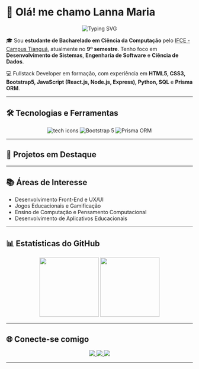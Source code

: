 # 👋 Olá! me chamo Lanna Maria

<p align="center">
  <img src="https://readme-typing-svg.herokuapp.com?font=Fira+Code&size=22&pause=1000&color=9B59B6&width=435&lines=Ola,+me+chamo+Lanna+Maria!;Desenvolvedora+Full+Stack;Apaixonada+por+Tecnologia;Seja+bem-vindo%28a%29%21" alt="Typing SVG"/>
</p>



🎓 Sou **estudante de Bacharelado em Ciência da Computação** pelo [IFCE - Campus Tianguá](https://ifce.edu.br/tiangua), atualmente no **9º semestre**. Tenho foco em **Desenvolvimento de Sistemas**, **Engenharia de Software** e **Ciência de Dados**.


💻 Fullstack Developer em formação, com experiência em **HTML5, CSS3, Bootstrap5, JavaScript (React.js, Node.js, Express), Python, SQL** e **Prisma ORM**.


---

## 🛠️ Tecnologias e Ferramentas
<p align="center">
  <img src="https://skillicons.dev/icons?i=html,css,js,react,nodejs,express,python,postgresql,git,github,vscode" alt="tech icons"/>
  <img src="https://img.shields.io/badge/Bootstrap-563d7c?style=for-the-badge&logo=bootstrap&logoColor=white" alt="Bootstrap 5"/>
  <img src="https://img.shields.io/badge/Prisma-2D3748?style=for-the-badge&logo=prisma&logoColor=white" alt="Prisma ORM"/>
</p>


---

## 💼 Projetos em Destaque



---

## 📚 Áreas de Interesse
- Desenvolvimento Front-End e UX/UI  
- Jogos Educacionais e Gamificação  
- Ensino de Computação e Pensamento Computacional  
- Desenvolvimento de Aplicativos Educacionais

---

## 📊 Estatísticas do GitHub
<p align="center">
  <img src="https://github-readme-stats.vercel.app/api?username=LannaMaria&show_icons=true&theme=radical" height="160em" />
  <img src="https://github-readme-stats.vercel.app/api/top-langs/?username=LannaMaria&layout=compact&theme=radical" height="160em" />
</p>

---

## 🌐 Conecte-se comigo
<p align="center">
  <a href="https://www.linkedin.com/in/lanna-maria" target="_blank">
    <img src="https://img.shields.io/badge/LinkedIn-%230077B5.svg?style=for-the-badge&logo=linkedin&logoColor=white"/>
  </a>
  <a href="mailto:lannamaria@gmail.com">
    <img src="https://img.shields.io/badge/Gmail-D14836?style=for-the-badge&logo=gmail&logoColor=white"/>
  </a>
  <a href="https://lannamaria.github.io" target="_blank">
    <img src="https://img.shields.io/badge/Portfólio-%239B59B6.svg?style=for-the-badge&logo=firefox&logoColor=white"/>
  </a>
</p>

---

